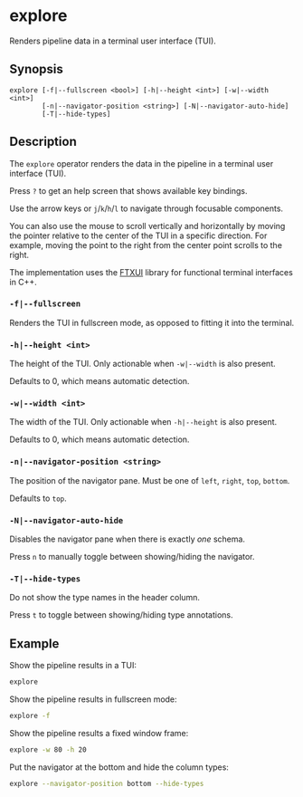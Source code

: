 # explore

Renders pipeline data in a terminal user interface (TUI).

## Synopsis

```
explore [-f|--fullscreen <bool>] [-h|--height <int>] [-w|--width <int>]
        [-n|--navigator-position <string>] [-N|--navigator-auto-hide]
        [-T|--hide-types]
```

## Description

The `explore` operator renders the data in the pipeline in a terminal user
interface (TUI).

Press `?` to get an help screen that shows available key bindings.

Use the arrow keys or `j`/`k`/`h`/`l` to navigate through focusable components.

You can also use the mouse to scroll vertically and horizontally by moving the
pointer relative to the center of the TUI in a specific direction. For example,
moving the point to the right from the center point scrolls to the right.

The implementation uses the [FTXUI](https://arthursonzogni.github.io/FTXUI/)
library for functional terminal interfaces in C++.

### `-f|--fullscreen`

Renders the TUI in fullscreen mode, as opposed to fitting it into the terminal.

### `-h|--height <int>`

The height of the TUI. Only actionable when `-w|--width` is also present.

Defaults to 0, which means automatic detection.

### `-w|--width <int>`

The width of the TUI. Only actionable when `-h|--height` is also present.

Defaults to 0, which means automatic detection.

### `-n|--navigator-position <string>`

The position of the navigator pane. Must be one of `left`, `right`, `top`,
`bottom`.

Defaults to `top`.

### `-N|--navigator-auto-hide`

Disables the navigator pane when there is exactly *one* schema.

Press `n` to manually toggle between showing/hiding the navigator.

### `-T|--hide-types`

Do not show the type names in the header column.

Press `t` to toggle between showing/hiding type annotations.

## Example

Show the pipeline results in a TUI:

```bash
explore
```

Show the pipeline results in fullscreen mode:

```bash
explore -f
```

Show the pipeline results a fixed window frame:

```bash
explore -w 80 -h 20
```

Put the navigator at the bottom and hide the column types:

```bash
explore --navigator-position bottom --hide-types
```
